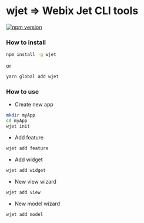 wjet => Webix Jet CLI tools
============================


[![npm version](https://badge.fury.io/js/wjet.svg)](https://badge.fury.io/js/wjet)


### How to install

```bash
npm install -g wjet
```

or 

```bash
yarn global add wjet
```

### How to use

- Create new app

```bash
mkdir myApp
cd myApp
wjet init
```

- Add feature

```bash
wjet add feature
```

- Add widget

```bash
wjet add widget
```

- New view wizard

```bash
wjet add view
```

- New model wizard

```bash
wjet add model
```
